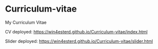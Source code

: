# Curriculum-vitae
My Curriculum Vitae

CV deployed: https://win4esterd.github.io/Curriculum-vitae/index.html

Slider deployed: https://win4esterd.github.io/Curriculum-vitae/slider.html